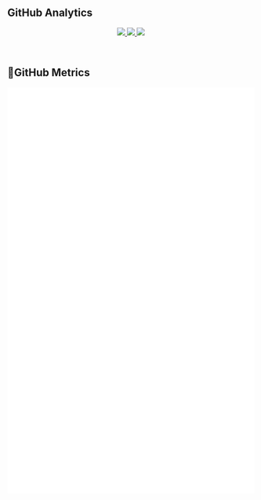 <h2>GitHub Analytics
 </h2>

<p align="center">
<a href="https://github.com/samsorrahman">
  <img height="180em" src="https://github-readme-stats.vercel.app/api?username=Abson-dev&show_icons=true&theme=algolia&include_all_commits=true&count_private=true"/>
  <img height="180em" src="https://github-readme-stats-eight-theta.vercel.app/api/top-langs/?username=Abson-dev&layout=compact&langs_count=8&theme=algolia"/>
</a>
  <img width="70%" src="https://github-readme-streak-stats.herokuapp.com/?user=Abson-dev&show_icons=true&locale=en&layout=demo&theme=algolia" />
</p>
</p>
<br>
	



## 🚀GitHub Metrics

<p align="center">
	<img width="625em" src="https://github.com/Abson-dev/Abson-dev/blob/main/github-metrics.svg" />
</p>
